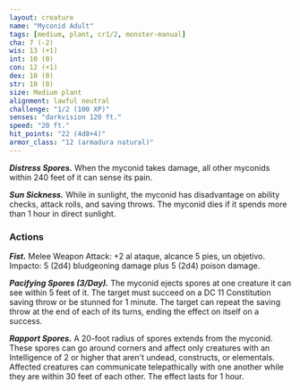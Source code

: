 ```yaml
---
layout: creature
name: "Myconid Adult"
tags: [medium, plant, cr1/2, monster-manual]
cha: 7 (-2)
wis: 13 (+1)
int: 10 (0)
con: 12 (+1)
dex: 10 (0)
str: 10 (0)
size: Medium plant
alignment: lawful neutral
challenge: "1/2 (100 XP)"
senses: "darkvision 120 ft."
speed: "20 ft."
hit_points: "22 (4d8+4)"
armor_class: "12 (armadura natural)"
---
```


***Distress Spores.*** When the myconid takes damage, all other myconids within 240 feet of it can sense its pain.

***Sun Sickness.*** While in sunlight, the myconid has disadvantage on ability checks, attack rolls, and saving throws. The myconid dies if it spends more than 1 hour in direct sunlight.

### Actions

***Fist.*** Melee Weapon Attack: +2 al ataque, alcance 5 pies, un objetivo. Impacto: 5 (2d4) bludgeoning damage plus 5 (2d4) poison damage.

***Pacifying Spores (3/Day).*** The myconid ejects spores at one creature it can see within 5 feet of it. The target must succeed on a DC 11 Constitution saving throw or be stunned for 1 minute. The target can repeat the saving throw at the end of each of its turns, ending the effect on itself on a success.

***Rapport Spores.*** A 20-foot radius of spores extends from the myconid. These spores can go around corners and affect only creatures with an Intelligence of 2 or higher that aren't undead, constructs, or elementals. Affected creatures can communicate telepathically with one another while they are within 30 feet of each other. The effect lasts for 1 hour.